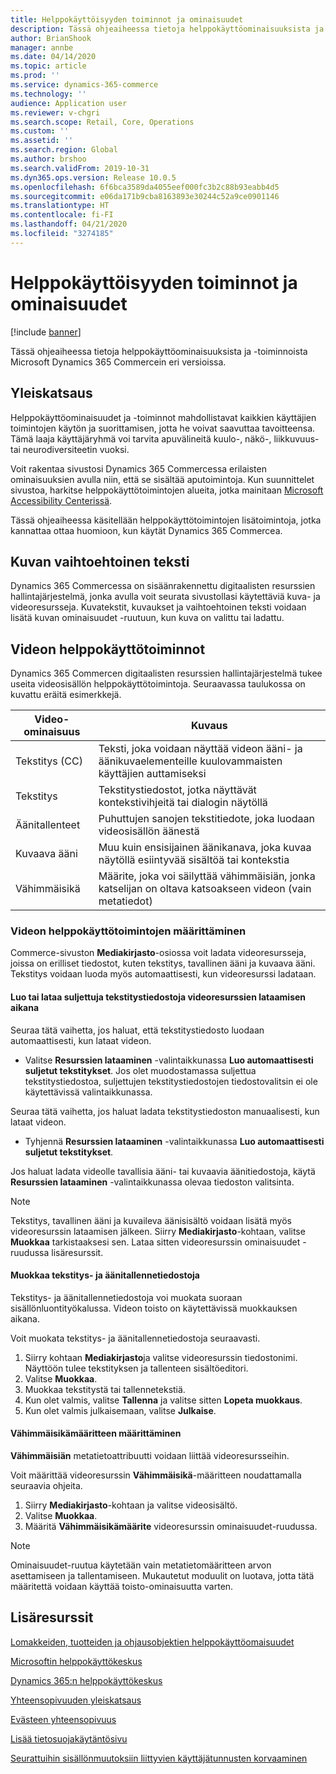```yaml
---
title: Helppokäyttöisyyden toiminnot ja ominaisuudet
description: Tässä ohjeaiheessa tietoja helppokäyttöominaisuuksista ja -toiminnoista Microsoft Dynamics 365 Commercein eri versioissa.
author: BrianShook
manager: annbe
ms.date: 04/14/2020
ms.topic: article
ms.prod: ''
ms.service: dynamics-365-commerce
ms.technology: ''
audience: Application user
ms.reviewer: v-chgri
ms.search.scope: Retail, Core, Operations
ms.custom: ''
ms.assetid: ''
ms.search.region: Global
ms.author: brshoo
ms.search.validFrom: 2019-10-31
ms.dyn365.ops.version: Release 10.0.5
ms.openlocfilehash: 6f6bca3589da4055eef000fc3b2c88b93eabb4d5
ms.sourcegitcommit: e06da171b9cba8163893e30244c52a9ce0901146
ms.translationtype: HT
ms.contentlocale: fi-FI
ms.lasthandoff: 04/21/2020
ms.locfileid: "3274185"
---
```

# <a name="accessibility-features-and-capabilities"></a>Helppokäyttöisyyden toiminnot ja ominaisuudet


[!include [banner](includes/banner.md)]

Tässä ohjeaiheessa tietoja helppokäyttöominaisuuksista ja -toiminnoista Microsoft Dynamics 365 Commercein eri versioissa.

## <a name="overview"></a>Yleiskatsaus

Helppokäyttöominaisuudet ja -toiminnot mahdollistavat kaikkien käyttäjien toimintojen käytön ja suorittamisen, jotta he voivat saavuttaa tavoitteensa. Tämä laaja käyttäjäryhmä voi tarvita apuvälineitä kuulo-, näkö-, liikkuvuus- tai neurodiversiteetin vuoksi.

Voit rakentaa sivustosi Dynamics 365 Commercessa erilaisten ominaisuuksien avulla niin, että se sisältää aputoimintoja. Kun suunnittelet sivustoa, harkitse helppokäyttötoimintojen alueita, jotka mainitaan [Microsoft Accessibility Centerissä](https://www.microsoft.com/accessibility). 

Tässä ohjeaiheessa käsitellään helppokäyttötoimintojen lisätoimintoja, jotka kannattaa ottaa huomioon, kun käytät Dynamics 365 Commercea.

## <a name="image-alt-text"></a>Kuvan vaihtoehtoinen teksti

Dynamics 365 Commercessa on sisäänrakennettu digitaalisten resurssien hallintajärjestelmä, jonka avulla voit seurata sivustollasi käytettäviä kuva- ja videoresursseja. Kuvatekstit, kuvaukset ja vaihtoehtoinen teksti voidaan lisätä kuvan ominaisuudet -ruutuun, kun kuva on valittu tai ladattu.

## <a name="video-accessibility"></a>Videon helppokäyttötoiminnot

Dynamics 365 Commercen digitaalisten resurssien hallintajärjestelmä tukee useita videosisällön helppokäyttötoimintoja. Seuraavassa taulukossa on kuvattu eräitä esimerkkejä.

| Video-ominaisuus               | Kuvaus |
|-----------------------------|-------------|
| Tekstitys (CC)      | Teksti, joka voidaan näyttää videon ääni- ja äänikuvaelementeille kuulovammaisten käyttäjien auttamiseksi |
| Tekstitys                   | Tekstitystiedostot, jotka näyttävät kontekstivihjeitä tai dialogin näytöllä |
| Äänitallenteet           | Puhuttujen sanojen tekstitiedote, joka luodaan videosisällön äänestä |
| Kuvaava ääni           | Muu kuin ensisijainen äänikanava, joka kuvaa näytöllä esiintyvää sisältöä tai kontekstia |
| Vähimmäisikä            | Määrite, joka voi säilyttää vähimmäisiän, jonka katselijan on oltava katsoakseen videon (vain metatiedot) |

### <a name="configure-video-accessibility-elements"></a>Videon helppokäyttötoimintojen määrittäminen

Commerce-sivuston **Mediakirjasto**-osiossa voit ladata videoresursseja, joissa on erilliset tiedostot, kuten tekstitys, tavallinen ääni ja kuvaava ääni. Tekstitys voidaan luoda myös automaattisesti, kun videoresurssi ladataan.

#### <a name="generate-or-upload-closed-caption-files-during-video-asset-upload"></a>Luo tai lataa suljettuja tekstitystiedostoja videoresurssien lataamisen aikana

Seuraa tätä vaihetta, jos haluat, että tekstitystiedosto luodaan automaattisesti, kun lataat videon.

- Valitse **Resurssien lataaminen** -valintaikkunassa **Luo automaattisesti suljetut tekstitykset**. Jos olet muodostamassa suljettua tekstitystiedostoa, suljettujen tekstitystiedostojen tiedostovalitsin ei ole käytettävissä valintaikkunassa.

Seuraa tätä vaihetta, jos haluat ladata tekstitystiedoston manuaalisesti, kun lataat videon.

- Tyhjennä **Resurssien lataaminen** -valintaikkunassa **Luo automaattisesti suljetut tekstitykset**.

Jos haluat ladata videolle tavallisia ääni- tai kuvaavia äänitiedostoja, käytä **Resurssien lataaminen** -valintaikkunassa olevaa tiedoston valitsinta.

> [!NOTE]
> Tekstitys, tavallinen ääni ja kuvaileva äänisisältö voidaan lisätä myös videoresurssin lataamisen jälkeen. Siirry **Mediakirjasto**-kohtaan, valitse **Muokkaa** tarkistaaksesi sen. Lataa sitten videoresurssin ominaisuudet -ruudussa lisäresurssit.

#### <a name="edit-cc-and-audio-transcript-files"></a>Muokkaa tekstitys- ja äänitallennetiedostoja

Tekstitys- ja äänitallennetiedostoja voi muokata suoraan sisällönluontityökalussa. Videon toisto on käytettävissä muokkauksen aikana.

Voit muokata tekstitys- ja äänitallennetiedostoja seuraavasti.

1. Siirry kohtaan **Mediakirjasto**ja valitse videoresurssin tiedostonimi. Näyttöön tulee tekstityksen ja tallenteen sisältöeditori.
1. Valitse **Muokkaa**.
1. Muokkaa tekstitystä tai tallennetekstiä.
1. Kun olet valmis, valitse **Tallenna** ja valitse sitten **Lopeta muokkaus**.
1. Kun olet valmis julkaisemaan, valitse **Julkaise**.

#### <a name="set-the-minimum-age-attribute"></a>Vähimmäisikämääritteen määrittäminen

**Vähimmäisiän** metatietoattribuutti voidaan liittää videoresursseihin.

Voit määrittää videoresurssin **Vähimmäisikä**-määritteen noudattamalla seuraavia ohjeita.

1. Siirry **Mediakirjasto**-kohtaan ja valitse videosisältö.
1. Valitse **Muokkaa**.
1. Määritä **Vähimmäisikämäärite** videoresurssin ominaisuudet-ruudussa.

> [!NOTE]
> Ominaisuudet-ruutua käytetään vain metatietomääritteen arvon asettamiseen ja tallentamiseen. Mukautetut moduulit on luotava, jotta tätä määritettä voidaan käyttää toisto-ominaisuutta varten.

## <a name="additional-resources"></a>Lisäresurssit

[Lomakkeiden, tuotteiden ja ohjausobjektien helppokäyttöomaisuudet](https://docs.microsoft.com/dynamics365/unified-operations/dev-itpro/user-interface/enable-accessibility)

[Microsoftin helppokäyttökeskus](https://www.microsoft.com/accessibility)

[Dynamics 365:n helppokäyttökeskus](https://docs.microsoft.com/dynamics365/get-started/accessibility/index)

[Yhteensopivuuden yleiskatsaus](compliance-overview.md)

[Evästeen yhteensopivuus](cookie-compliance.md)

[Lisää tietosuojakäytäntösivu](add-privacy-page.md)

[Seurattuihin sisällönmuutoksiin liittyvien käyttäjätunnusten korvaaminen](replace-IDs-tracked-changes.md)
